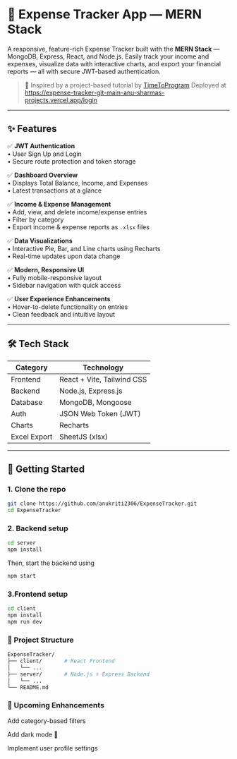 # 💸 Expense Tracker App — MERN Stack

A responsive, feature-rich Expense Tracker built with the **MERN Stack** — MongoDB, Express, React, and Node.js. Easily track your income and expenses, visualize data with interactive charts, and export your financial reports — all with secure JWT-based authentication.

> 🚀 Inspired by a project-based tutorial by [TimeToProgram](https://www.youtube.com/@TimeToProgram)
Deployed at https://expense-tracker-git-main-anu-sharmas-projects.vercel.app/login
---

## ✨ Features

✅ **JWT Authentication**  
• User Sign Up and Login  
• Secure route protection and token storage

✅ **Dashboard Overview**  
• Displays Total Balance, Income, and Expenses  
• Latest transactions at a glance

✅ **Income & Expense Management**  
• Add, view, and delete income/expense entries  
• Filter by category  
• Export income & expense reports as `.xlsx` files

✅ **Data Visualizations**  
• Interactive Pie, Bar, and Line charts using Recharts  
• Real-time updates upon data change

✅ **Modern, Responsive UI**  
• Fully mobile-responsive layout  
• Sidebar navigation with quick access

✅ **User Experience Enhancements**  
• Hover-to-delete functionality on entries  
• Clean feedback and intuitive layout

---

## 🛠 Tech Stack

| Category      | Technology                         |
|---------------|-------------------------------------|
| Frontend      | React + Vite, Tailwind CSS          |
| Backend       | Node.js, Express.js                 |
| Database      | MongoDB, Mongoose                   |
| Auth          | JSON Web Token (JWT)                |
| Charts        | Recharts                            |
| Excel Export  | SheetJS (xlsx)                      |

---

## 🚀 Getting Started

### 1. Clone the repo

```bash
git clone https://github.com/anukriti2306/ExpenseTracker.git
cd ExpenseTracker

```
### 2. Backend setup
```bash
cd server
npm install
```
Then, start the backend using
```bash
npm start
```

### 3.Frontend setup
```bash
cd client
npm install
npm run dev
```
### 📁 Project Structure
```bash
ExpenseTracker/
├── client/       # React Frontend
│   └── ...
├── server/       # Node.js + Express Backend
│   └── ...
└── README.md
```
### 📌 Upcoming Enhancements
 Add category-based filters

 Add dark mode 🌙

 Implement user profile settings


